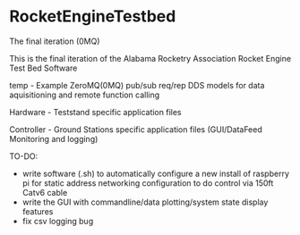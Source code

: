 # RocketEngineTestbed
The final iteration (0MQ)


This is the final iteration of the Alabama Rocketry Association Rocket Engine Test Bed Software

temp - Example ZeroMQ(0MQ) pub/sub req/rep DDS models for data aquisitioning and remote function calling

Hardware - Teststand specific application files

Controller - Ground Stations specific application files (GUI/DataFeed Monitoring and logging)

TO-DO:

- write software (.sh) to automatically configure a new install of raspberry pi for static address networking configuration to do control via 150ft Catv6 cable
- write the GUI with commandline/data plotting/system state display features
- fix csv logging bug
